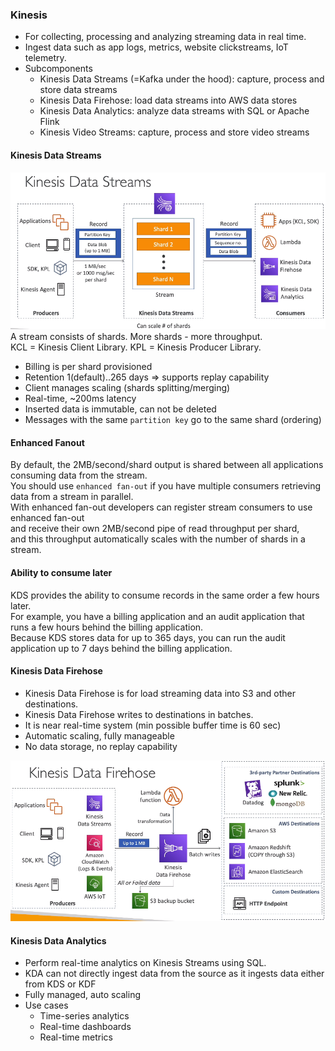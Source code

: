### Kinesis
* For collecting, processing and analyzing streaming data in real time.
* Ingest data such as app logs, metrics, website clickstreams, IoT telemetry.
* Subcomponents
  * Kinesis Data Streams (=Kafka under the hood): capture, process and store data streams
  * Kinesis Data Firehose: load data streams into AWS data stores
  * Kinesis Data Analytics: analyze data streams with SQL or Apache Flink
  * Kinesis Video Streams: capture, process and store video streams


#### Kinesis Data Streams
![KinesisOverview](files/KinesisOverview.png)\
A stream consists of shards. More shards - more throughput.\
KCL = Kinesis Client Library.
KPL = Kinesis Producer Library.

* Billing is per shard provisioned
* Retention 1(default)..265 days => supports replay capability
* Client manages scaling (shards splitting/merging)
* Real-time, ~200ms latency
* Inserted data is immutable, can not be deleted
* Messages with the same `partition key` go to the same shard (ordering)

#### Enhanced Fanout
By default, the 2MB/second/shard output is shared between all applications consuming data from the stream.\
You should use `enhanced fan-out` if you have multiple consumers retrieving data from a stream in parallel.\
With enhanced fan-out developers can register stream consumers to use enhanced fan-out\
and receive their own 2MB/second pipe of read throughput per shard,\
and this throughput automatically scales with the number of shards in a stream.

#### Ability to consume later 
KDS provides the ability to consume records in the same order a few hours later.\
For example, you have a billing application and an audit application that runs a few hours behind the billing application.\
Because KDS stores data for up to 365 days, you can run the audit application up to 7 days behind the billing application.

#### Kinesis Data Firehose
* Kinesis Data Firehose is for load streaming data into S3 and other destinations.
* Kinesis Data Firehose writes to destinations in batches.
* It is near real-time system (min possible buffer time is 60 sec)
* Automatic scaling, fully manageable
* No data storage, no replay capability

![KinesisDataFirehose](files/KinesisDataFirehose.png)

#### Kinesis Data Analytics
* Perform real-time analytics on Kinesis Streams using SQL.
* KDA can not directly ingest data from the source as it ingests data either from KDS or KDF
* Fully managed, auto scaling
* Use cases
  * Time-series analytics
  * Real-time dashboards
  * Real-time metrics
